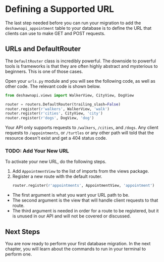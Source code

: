 # Defining a Supported URL

The last step needed before you can run your migration to add the `deshawnapi_appointment` table to your database is to define the URL that clients can use to make GET and POST requests.

## URLs and DefaultRouter

The `DefaultRouter` class is incredibly powerful. The downside to powerful tools is frameworks is that they are often highly abstract and mysterious to beginners. This is one of those cases.

Open your `urls.py` module and you will see the following code, as well as other code. The relevant code is shown below.

```py
from deshawnapi.views import WalkerView, CityView, DogView

router = routers.DefaultRouter(trailing_slash=False)
router.register(r'walkers', WalkerView, 'walk')
router.register(r'cities', CityView, 'city')
router.register(r'dogs', DogView, 'dog')
```

Your API only supports requests to `/walkers`, `/cities`, and `/dogs`. Any client requests to `/appointments`, or `/turtles` or any other path will told that the resource doesn't exist and get a 404 status code.

### TODO: Add Your New URL
To activate your new URL, do the following steps.

1. Add `AppointmentView` to the list of imports from the views package.
2. Register a new route with the default router.
    ```py
    router.register(r'appointments', AppointmentView, 'appointment')
    ```

- The first argument is what you want your URL path to be. 
- The second argument is the view that will handle client requests to that route. 
- The third argument is needed in order for a route to be registered, but it is unused in our API and will not be covered or discussed.


## Next Steps

You are now ready to perform your first database migration. In the next chapter, you will learn about the commands to run in your terminal to perform one.
